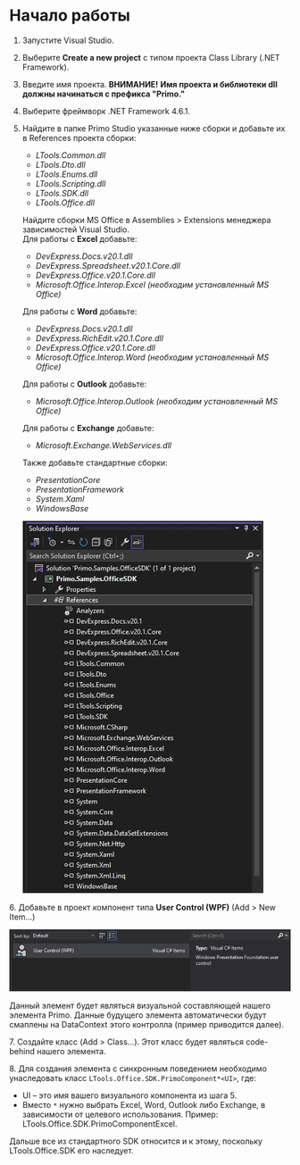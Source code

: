 # Начало работы

1. Запустите Visual Studio.
2. Выберите **Create a new project** с типом проекта Class Library (.NET Framework).
3. Введите имя проекта. **ВНИМАНИЕ!** **Имя проекта и библиотеки dll должны начинаться с префикса "Primo."** 
4. Выберите фреймворк .NET Framework 4.6.1.
5. Найдите в папке Primo Studio указанные ниже сборки и добавьте их в References проекта сборки:
   * _LTools.Common.dll_
   * _LTools.Dto.dll_
   * _LTools.Enums.dll_
   * _LTools.Scripting.dll_
   * _LTools.SDK.dll_
   * _LTools.Office.dll_
 
   Найдите сборки MS Office в Assemblies > Extensions менеджера зависимостей Visual Studio.\
   Для работы с **Excel** добавьте:
   * _DevExpress.Docs.v20.1.dll_
   * _DevExpress.Spreadsheet.v20.1.Core.dll_
   * _DevExpress.Office.v20.1.Core.dll_
   * _Microsoft.Office.Interop.Excel (необходим установленный MS Office)_

   Для работы с **Word** добавьте:
   * _DevExpress.Docs.v20.1.dll_
   * _DevExpress.RichEdit.v20.1.Core.dll_
   * _DevExpress.Office.v20.1.Core.dll_
   * _Microsoft.Office.Interop.Word (необходим установленный MS Office)_

   Для работы с **Outlook** добавьте:
   * _Microsoft.Office.Interop.Outlook (необходим установленный MS Office)_
   
   Для работы с **Exchange** добавьте:
   * _Microsoft.Exchange.WebServices.dll_

   Также добавьте стандартные сборки:

   * _PresentationCore_
   * _PresentationFramework_
   * _System.Xaml_
   * _WindowsBase_

   ![](<../../../.gitbook/assets1/sdk-office-start.png>)

6\. Добавьте в проект компонент типа **User Control (WPF)** (Add > New Item...)

   ![](<../../../.gitbook/assets/1 (118).png>)

   Данный элемент будет являться визуальной составляющей нашего элемента Primo. Данные будущего элемента автоматически будут смаплены на DataContext этого контролла (пример приводится далее).

7\. Создайте класс (Add > Class…). Этот класс будет являться code-behind нашего элемента.

8\. Для создания элемента с синхронным поведением необходимо унаследовать класс `LTools.Office.SDK.PrimoComponent*<UI>`, где:
* UI – это имя вашего визуального компонента из шага 5.
* Вместо `*` нужно выбрать Excel, Word, Outlook либо Exchange, в зависимости от целевого использования. Пример: LTools.Office.SDK.PrimoComponentExcel.

Дальше все из стандартного SDK относится и к этому, поскольку LTools.Office.SDK его наследует.


